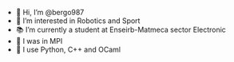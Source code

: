- 👋 Hi, I’m @bergo987
- 👀 I’m interested in Robotics and Sport
- 📚 I’m currently a student at Enseirb-Matmeca sector Electronic
- 📕 I was in MPI
- 🧩 I use Python, C++ and OCaml
<!---
bergo987/bergo987 is a ✨ special ✨ repository because its `README.md` (this file) appears on your GitHub profile.
You can click the Preview link to take a look at your changes.
--->

